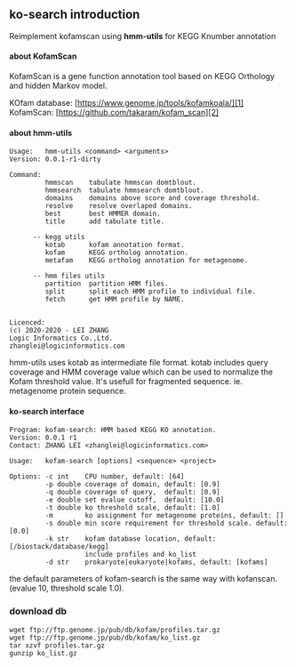 ## ko-search introduction

Reimplement kofamscan using **hmm-utils** for KEGG Knumber annotation

#### about KofamScan

KofamScan is a gene function annotation tool based on KEGG Orthology and hidden Markov model.

KOfam database: [https://www.genome.jp/tools/kofamkoala/][1]
KofamScan: [https://github.com/takaram/kofam_scan][2]

#### about hmm-utils

    Usage:   hmm-utils <command> <arguments>
    Version: 0.0.1-r1-dirty
    
    Command:
             hmmscan    tabulate hmmscan domtblout.
             hmmsearch  tabulate hmmsearch domtblout.
             domains    domains above score and coverage threshold.
             resolve    resolve overlaped domains.
             best       best HMMER domain.
             title      add tabulate title.
    
          -- kegg utils
             kotab      kofam annotation format.
             kofam      KEGG ortholog annotation.
             metafam    KEGG ortholog annotation for metagenome.
    
          -- hmm files utils
             partition  partition HMM files.
             split      split each HMM profile to individual file.
             fetch      get HMM profile by NAME.
    
    
    Licenced:
    (c) 2020-2020 - LEI ZHANG
    Logic Informatics Co.,Ltd.
    zhanglei@logicinformatics.com

hmm-utils uses kotab as  intermediate file format. kotab includes query coverage and HMM coverage value which can be used to normalize the Kofam threshold value. It's usefull for fragmented sequence. ie. metagenome protein sequence.


#### ko-search interface


    Program: kofam-search: HMM based KEGG KO annotation.
    Version: 0.0.1 r1
    Contact: ZHANG LEI <zhanglei@logicinformatics.com>
    
    Usage:   kofam-search [options] <sequence> <project>
    
    Options: -c int    CPU number, default: [64]
             -p double coverage of domain, default: [0.9]
             -q double coverage of query,  default: [0.9]
             -e double set evalue cutoff,  default: [10.0]
             -t double ko threshold scale, default: [1.0]
             -m        ko assignment for metagenome proteins, default: []
             -s double min score requirement for threshold scale. default: [0.0]
             -k str    kofam database location, default: [/biostack/database/kegg]
                       include profiles and ko_list
             -d str    prokaryote|eukaryote|kofams, default: [kofams]


the default parameters of  kofam-search is the same way with kofanscan. (evalue 10, threshold scale 1.0).

### download db
   
    wget ftp://ftp.genome.jp/pub/db/kofam/profiles.tar.gz
    wget ftp://ftp.genome.jp/pub/db/kofam/ko_list.gz
    tar xzvf profiles.tar.gz
    gunzip ko_list.gz


  [1]: https://www.genome.jp/tools/kofamkoala/
  [2]: https://github.com/takaram/kofam_scan
